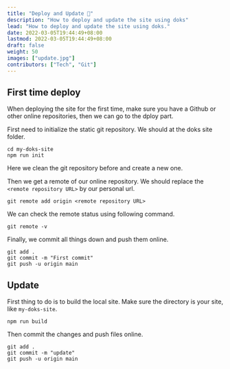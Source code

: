 ```yaml
---
title: "Deploy and Update 🎈"
description: "How to deploy and update the site using doks"
lead: "How to deploy and update the site using doks."
date: 2022-03-05T19:44:49+08:00
lastmod: 2022-03-05T19:44:49+08:00
draft: false
weight: 50
images: ["update.jpg"]
contributors: ["Tech", "Git"]
---
```


## First time deploy

When deploying the site for the first time, make sure you have a Github or other online repositories, then we can go to the dploy part.

First need to initialize the static git repository. We should at the doks site folder.

```shell
cd my-doks-site
npm run init
```

Here we clean the git repository before and create a new one.

Then we get a remote of our online repository. We should replace the `<remote repository URL>` by our personal url.

```shell
git remote add origin <remote repository URL>
```

We can check the remote status using following command.

```shell
git remote -v
```

Finally, we commit all things down and push them online.

```shell
git add .
git commit -m "First commit"
git push -u origin main
```

## Update

First thing to do is to build the local site. Make sure the directory is your site, like `my-doks-site`.

```shell
npm run build
```

Then commit the changes and push files online.

```shell
git add .
git commit -m "update"
git push -u origin main
```
